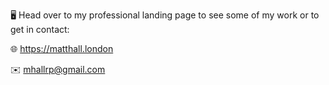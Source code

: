 🖥️ Head over to my professional landing page to see some of my work or to get in contact:

🌐 https://matthall.london

✉️ mhallrp@gmail.com
